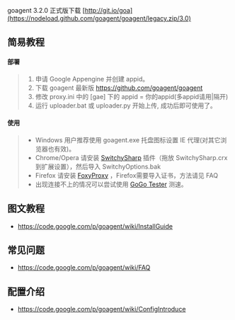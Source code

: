 goagent 3.2.0 正式版下载 [http://git.io/goa](https://nodeload.github.com/goagent/goagent/legacy.zip/3.0)

## 简易教程

#### 部署
> 1. 申请 Google Appengine 并创建 appid。
> 2. 下载 goagent 最新版 https://github.com/goagent/goagent
> 3. 修改 proxy.ini 中的 [gae] 下的 appid = 你的appid(多appid请用|隔开)
> 4. 运行 uploader.bat 或 uploader.py 开始上传, 成功后即可使用了。

#### 使用
> * Windows 用户推荐使用 goagent.exe 托盘图标设置 IE 代理(对其它浏览器也有效)。
> * Chrome/Opera 请安装 [SwitchySharp](https://chrome.google.com/webstore/detail/dpplabbmogkhghncfbfdeeokoefdjegm) 插件（拖放 SwitchySharp.crx 到扩展设置），然后导入 SwitchyOptions.bak
> * Firefox 请安装 [FoxyProxy](https://addons.mozilla.org/zh-cn/firefox/addon/foxyproxy-standard/) ，Firefox需要导入证书，方法请见 FAQ
> * 出现连接不上的情况可以尝试使用 [GoGo Tester](https://onedrive.live.com/?cid=54933a1c7253d4dc&id=54933A1C7253D4DC%21831) 测速。

## 图文教程
* https://code.google.com/p/goagent/wiki/InstallGuide

## 常见问题
* https://code.google.com/p/goagent/wiki/FAQ

## 配置介绍
* https://code.google.com/p/goagent/wiki/ConfigIntroduce

